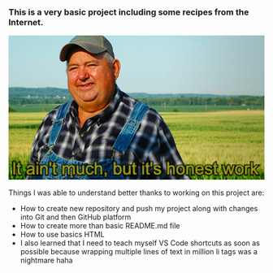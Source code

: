 <h3>This is a very basic project including some recipes from the Internet.</h3>

<img src="/img/work.jpg" alt="It ain't much but it's honest work">
<br>
<p>Things I was able to understand better thanks to working on this project are:</p>
<ul>
    <li>How to create new repository and push my project along with changes into Git and then GitHub platform</li>
    <li>How to create more than basic README.md file</li>
    <li>How to use basics HTML</li>
    <li>I also learned that I need to teach myself VS Code shortcuts as soon as possible because wrapping multiple lines of text in million li tags was a nightmare haha</li>
</ul>